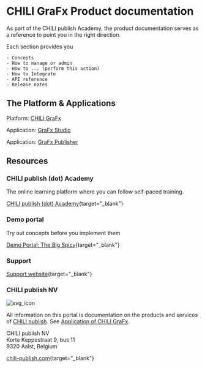 # CHILI GraFx Product documentation

As part of the CHILI publish Academy, the product documentation serves as a reference to point you in the right direction.

Each section provides you

	- Concepts
	- How to manage or admin
	- How to ... (perform this action)
	- How to Integrate
	- API reference
	- Release notes

## The Platform & Applications

Platform: [CHILI GraFx](/CHILI-GraFx/)

Application: [GraFx Studio](/GraFx-Studio/)

Application: [GraFx Publisher](/GraFx-Publisher/)

	
## Resources

### CHILI publish (dot) Academy

The online learning platform where you can follow self-paced training.

[CHILI publish (dot) Academy](https://product.chili-publish.academy/){target="_blank"}

### Demo portal

Try out concepts before you implement them

[Demo Portal: The Big Spicy](https://demoportal.thebigspicy.com/scenarios){target="_blank"}

### Support

[Support website](https://mysupport.chili-publish.com/){target="_blank"}

### CHILI publish NV

![svg_icon](/assets/CHILI_LOGOS_OK-01.svg)

All information on this portal is documentation on the products and services of [CHILI publish](https://www.chili-publish.com/contact-sales/). See [Application of CHILI GraFx](/CHILI-GraFx/applications/overview/).

CHILI publish NV<br/>
Korte Keppestraat 9, bus 11<br/>
9320 Aalst, Belgium

[chili-publish.com](https://www.chili-publish.com/){target="_blank"}
